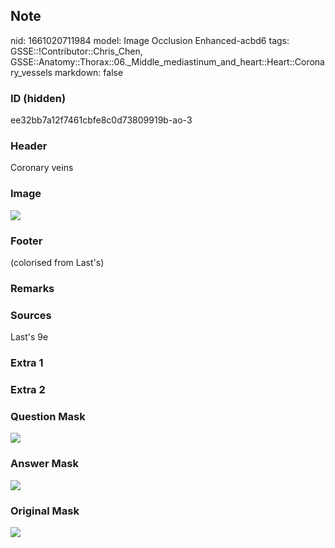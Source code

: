 ## Note
nid: 1661020711984
model: Image Occlusion Enhanced-acbd6
tags: GSSE::!Contributor::Chris_Chen, GSSE::Anatomy::Thorax::06._Middle_mediastinum_and_heart::Heart::Coronary_vessels
markdown: false

### ID (hidden)
ee32bb7a12f7461cbfe8c0d73809919b-ao-3

### Header
Coronary veins

### Image
<img src="tmp0_80tt3i.png">

### Footer
(colorised from Last's)

### Remarks


### Sources
Last's 9e

### Extra 1


### Extra 2


### Question Mask
<img src="ee32bb7a12f7461cbfe8c0d73809919b-ao-3-Q.svg">

### Answer Mask
<img src="ee32bb7a12f7461cbfe8c0d73809919b-ao-3-A.svg">

### Original Mask
<img src="ee32bb7a12f7461cbfe8c0d73809919b-ao-O.svg">
